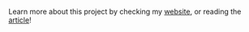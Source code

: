 Learn more about this project by checking my [website](https://caitan.me), or reading the [article](https://caitan.me/article)!